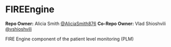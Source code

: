 # FIREEngine

**Repo Owner:** Alicia Smith [@AliciaSmith876](https://github.com/AliciaSmith876)
**Co-Repo Owner:** Vlad Shioshvili [@vshioshvili](https://github.com/vshioshvili)  

FIRE Engine component of the patient level monitoring (PLM)
